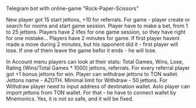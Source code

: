 Telegram bot with online-game "Rock-Paper-Scissors"

New player got 15 start jettons, +10 for referrals. For game - player create or search for rooms and start game session. 
Player have to make a bet, from 1 to 25 jettons. Players have 2 lifes for one game session, so they have right for one mistake...
Players have 2 minutes for game. If first player havent made a move during 2 minutes, but his opponent did it - first player will lose. 
If one of them leave the game befor it ends - he will lose. 

In Account menu players can look at their stats: Total Games, Wins, Lose, Rating (Wins/Total Games * 1000) jettons, referrals.
For every referral player got +1 bonus jettons for win. Player can withdraw jettons to TON wallet. Jettons name - AZOTH. 
Minimal limit for Withdraw - 50 jettons. For Withdraw player need to input address of destination wallet.
Aslo player can import jettons from TON wallet. For that - he have to connect wallet by Mnemonics. Yes, it is not so safe, and it will be fixed. 
